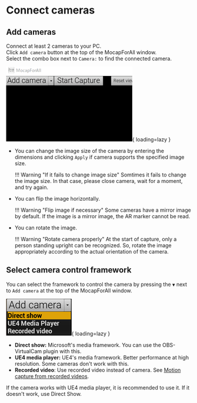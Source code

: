 # Connect cameras

## Add cameras

Connect at least 2 cameras to your PC.  
Click `Add camera` button at the top of the MocapForAll window.  
Select the combo box next to `Camera:` to find the connected camera.  

![](../../images/Camera-Add.gif){ loading=lazy }

- You can change the image size of the camera by entering the dimensions and clicking `Apply` if camera supports the specified image size.

    !!! Warning "If it fails to change image size"
        Somtimes it fails to change the image size. In that case, please close camera, wait for a moment, and try again.

- You can flip the image horizontally.

    !!! Warning "Flip image if necessary"
        Some cameras have a mirror image by default. If the image is a mirror image, the AR marker cannot be read.

- You can rotate the image. 

    !!! Warning "Rotate camera properly"
        At the start of capture, only a person standing upright can be recognized. So, rotate the image appropriately according to the actual orientation of the camera.


## Select camera control framework
You can select the framework to control the camera by pressing the `▼` next to `Add camera` at the top of the MocapForAll window.    

![](../../images/Camera-Add-Framework.png){ loading=lazy }

- **Direct show:** Microsoft's media framework. You can use the OBS-VirtualCam plugin with this.
- **UE4 media player:** UE4's media framework. Better performance at high resolution. Some cameras don't work with this.
- **Recorded video**: Use recorded video instead of camera. See [Motion capture from recorded videos](../../../other-settings/capture-from-recorded-video).

If the camera works with UE4 media player, it is recommended to use it. If it doesn't work, use Direct Show.